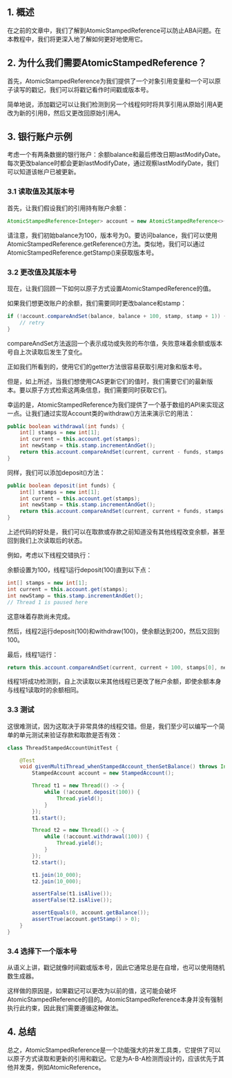 ## 1. 概述

在之前的文章中，我们了解到AtomicStampedReference可以防止ABA问题。在本教程中，我们将更深入地了解如何更好地使用它。

## 2. 为什么我们需要AtomicStampedReference？

首先，AtomicStampedReference为我们提供了一个对象引用变量和一个可以原子读写的戳记，我们可以将戳记看作时间戳或版本号。

简单地说，添加戳记可以让我们检测到另一个线程何时将共享引用从原始引用A更改为新的引用B，然后又更改回原始引用A。

## 3. 银行账户示例

考虑一个有两条数据的银行账户：余额balance和最后修改日期lastModifyDate。每次更改balance时都会更新lastModifyDate，通过观察lastModifyDate，我们可以知道该帐户已被更新。

### 3.1 读取值及其版本号

首先，让我们假设我们的引用持有账户余额：

```java
AtomicStampedReference<Integer> account = new AtomicStampedReference<>(100, 0);
```

请注意，我们初始balance为100，版本号为0。要访问balance，我们可以使用AtomicStampedReference.getReference()方法。类似地，我们可以通过AtomicStampedReference.getStamp()来获取版本号。

### 3.2 更改值及其版本号

现在，让我们回顾一下如何以原子方式设置AtomicStampedReference的值。

如果我们想更改账户的余额，我们需要同时更改balance和stamp：

```java
if (!account.compareAndSet(balance, balance + 100, stamp, stamp + 1)) {
    // retry
}
```

compareAndSet方法返回一个表示成功或失败的布尔值，失败意味着余额或版本号自上次读取后发生了变化。

正如我们所看到的，使用它们的getter方法很容易获取引用对象和版本号。

但是，如上所述，当我们想使用CAS更新它们的值时，我们需要它们的最新版本。要以原子方式检索这两条信息，我们需要同时获取它们。

幸运的是，AtomicStampedReference为我们提供了一个基于数组的API来实现这一点。让我们通过实现Account类的withdraw()方法来演示它的用法：

```java
public boolean withdrawal(int funds) {
    int[] stamps = new int[1];
    int current = this.account.get(stamps);
    int newStamp = this.stamp.incrementAndGet();
    return this.account.compareAndSet(current, current - funds, stamps[0], newStamp);
}
```

同样，我们可以添加deposit()方法：

```java
public boolean deposit(int funds) {
    int[] stamps = new int[1];
    int current = this.account.get(stamps);
    int newStamp = this.stamp.incrementAndGet();
    return this.account.compareAndSet(current, current + funds, stamps[0], newStamp);
}
```

上述代码的好处是，我们可以在取款或存款之前知道没有其他线程改变余额，甚至回到我们上次读取后的状态。

例如，考虑以下线程交错执行：

余额设置为100，线程1运行deposit(100)直到以下点：

```java
int[] stamps = new int[1];
int current = this.account.get(stamps);
int newStamp = this.stamp.incrementAndGet(); 
// Thread 1 is paused here
```

这意味着存款尚未完成。

然后，线程2运行deposit(100)和withdraw(100)，使余额达到200，然后又回到100。

最后，线程1运行：

```java
return this.account.compareAndSet(current, current + 100, stamps[0], newStamp);
```

线程1将成功检测到，自上次读取以来其他线程已更改了帐户余额，即使余额本身与线程1读取时的余额相同。

### 3.3 测试

这很难测试，因为这取决于非常具体的线程交错。但是，我们至少可以编写一个简单的单元测试来验证存款和取款是否有效：

```java
class ThreadStampedAccountUnitTest {

    @Test
    void givenMultiThread_whenStampedAccount_thenSetBalance() throws InterruptedException {
        StampedAccount account = new StampedAccount();

        Thread t1 = new Thread(() -> {
            while (!account.deposit(100)) {
                Thread.yield();
            }
        });
        t1.start();

        Thread t2 = new Thread(() -> {
            while (!account.withdrawal(100)) {
                Thread.yield();
            }
        });
        t2.start();

        t1.join(10_000);
        t2.join(10_000);

        assertFalse(t1.isAlive());
        assertFalse(t2.isAlive());

        assertEquals(0, account.getBalance());
        assertTrue(account.getStamp() > 0);
    }
}
```

### 3.4 选择下一个版本号

从语义上讲，戳记就像时间戳或版本号，因此它通常总是在自增，也可以使用随机数生成器。

这样做的原因是，如果戳记可以更改为以前的值，这可能会破坏AtomicStampedReference的目的。AtomicStampedReference本身并没有强制执行此约束，因此我们需要遵循这种做法。

## 4. 总结

总之，AtomicStampedReference是一个功能强大的并发工具类，它提供了可以以原子方式读取和更新的引用和戳记。它是为A-B-A检测而设计的，应该优先于其他并发类，例如AtomicReference。